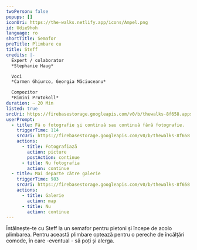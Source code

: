```yaml
---
twoPerson: false
popups: []
iconUri: https://the-walks.netlify.app/icons/Ampel.png
id: Udie9hoh
language: ro
shortTitle: Semafor
preTitle: Plimbare cu
title: Steff
credits: |-
  Expert / colaborator
  *Stephanie Haug*

  Voci
  *Carmen Ghiurco, Georgia Măciuceanu*

  Compozitor
  *Rimini Protokoll*
duration: ~ 20 Min
listed: true
srcUri: https://firebasestorage.googleapis.com/v0/b/thewalks-8f658.appspot.com/o/mp3%2Fapi-v1%2Fro_Udie9hoh%2Fwalk_3_traffic-light_RO_.mp3?alt=media&token=320113a6-d11c-4863-9635-a218fc23451e
userPrompt:
  - title: Fă o fotografie și continuă sau continuă fără fotografie.
    triggerTime: 114
    srcUri: https://firebasestorage.googleapis.com/v0/b/thewalks-8f658.appspot.com/o/mp3%2Fapi-v1%2Fro_Udie9hoh%2Fwalk_3_LOOP__RO__1_54_613min.mp3?alt=media&token=9e4a5622-4be8-484f-a099-88a2780fc2c2
    actions:
      - title: Fotografiază
        action: picture
        postAction: continue
      - title: Nu fotografia
        action: continue
  - title: Mai departe către galerie
    triggerTime: 983
    srcUri: https://firebasestorage.googleapis.com/v0/b/thewalks-8f658.appspot.com/o/static%2Fmedias%2Fmulti_Zeubeel8_loop.mp3?alt=media&token=88349085-3303-48b9-bdc6-fd7b09519a26
    actions:
      - title: Galerie
        action: map
      - title: Nu
        action: continue
---
```

Întâlnește-te cu Steff la un semafor pentru pietoni și începe de acolo plimbarea. Pentru această plimbare optează pentru o pereche de încălțări comode, în care -eventual - să poți și alerga.
